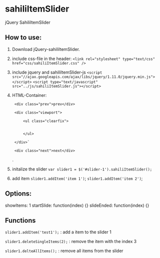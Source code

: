 sahiliItemSlider
================

jQuery SahiliItemSlider

## How to use:
 
1. Download jQuery-sahiliItemSlider.

2. include css-file in the header: `<link rel="stylesheet" type="text/css" href="css/sahiliItemSlider.css" />`

3. include jquery and sahiliItemSlider-js 
   `<script src="//ajax.googleapis.com/ajax/libs/jquery/1.11.0/jquery.min.js"></script>`
   `<script type="text/javascript" src="../js/sahiliItemSlider.js"></script>`

4. HTML-Container:
   <div class="sahiliItemSlider clearfix" id="slider-1">

        <div class="prev">prev</div>

        <div class="viewport">

            <ul class="clearfix">

                
            </ul>

        </div>`

        <div class="next">next</div>

    </div>.

5. initalize the slider `var slider1 = $('#slider-1').sahiliItemSlider();`

6. add item 
   `slider1.addItem('item 1')`;
   `slider1.addItem('item 2')`;


## Options:
  showItems: 1
  startSlide: function(index) {}
  slideEnded: function(index) {}
  
## Functions
  `slider1.addItem('test1');` : add a item to the slider 1
  
  `slider1.deleteSingleItems(2);` : remove the item with the index 3
  
  `slider1.delteAllItems();` : remove all items from the slider
